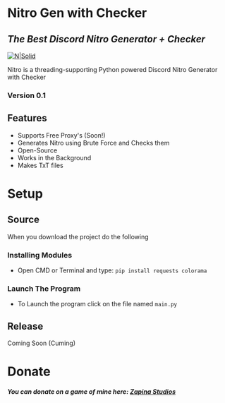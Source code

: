 # Nitro Gen with Checker
## _The Best Discord Nitro Generator + Checker_

[![N|Solid](https://www.python.org/static/community_logos/python-powered-w-100x40.png)](https://python.org/)


Nitro is a threading-supporting
Python powered Discord Nitro Generator with Checker

### Version 0.1

## Features

- Supports Free Proxy's (Soon!)
- Generates Nitro using Brute Force and Checks them
- Open-Source
- Works in the Background 
- Makes TxT files

# Setup

## Source
When you download the project do the following
### Installing Modules
- Open CMD or Terminal and type:
``` pip install requests colorama ```
### Launch The Program
- To Launch the program click on the file named
``` main.py ```

## Release
Coming Soon (Cuming)


# Donate
##### You can donate on a game of mine here: [Zapina Studios](https://zapina.itch.io/)
